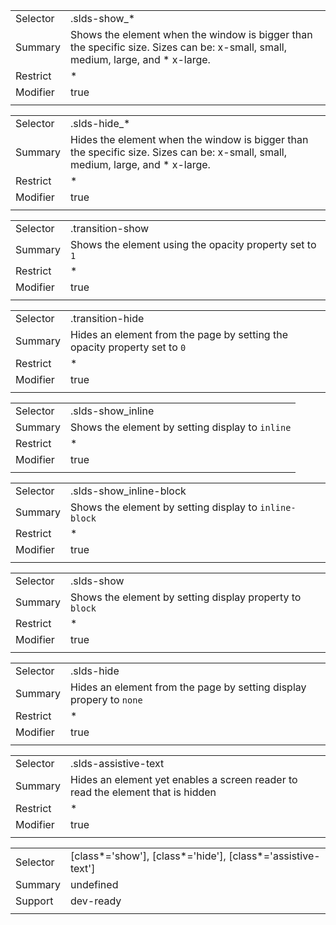 
|  |  |
|-------|-------|
| Selector | .slds-show_* |
| Summary | Shows the element when the window is bigger than the specific size. Sizes can be: x-small, small, medium, large, and * x-large. |
| Restrict | * |
| Modifier | true |
|  |  |


|  |  |
|-------|-------|
| Selector | .slds-hide_* |
| Summary | Hides the element when the window is bigger than the specific size. Sizes can be: x-small, small, medium, large, and * x-large. |
| Restrict | * |
| Modifier | true |
|  |  |


|  |  |
|-------|-------|
| Selector | .transition-show |
| Summary | Shows the element using the opacity property set to `1` |
| Restrict | * |
| Modifier | true |
|  |  |


|  |  |
|-------|-------|
| Selector | .transition-hide |
| Summary | Hides an element from the page by setting the opacity property set to `0` |
| Restrict | * |
| Modifier | true |
|  |  |


|  |  |
|-------|-------|
| Selector | .slds-show_inline |
| Summary | Shows the element by setting display to `inline` |
| Restrict | * |
| Modifier | true |
|  |  |


|  |  |
|-------|-------|
| Selector | .slds-show_inline-block |
| Summary | Shows the element by setting display to `inline-block` |
| Restrict | * |
| Modifier | true |
|  |  |


|  |  |
|-------|-------|
| Selector | .slds-show |
| Summary | Shows the element by setting display property to `block` |
| Restrict | * |
| Modifier | true |
|  |  |


|  |  |
|-------|-------|
| Selector | .slds-hide |
| Summary | Hides an element from the page by setting display propery to `none` |
| Restrict | * |
| Modifier | true |
|  |  |


|  |  |
|-------|-------|
| Selector | .slds-assistive-text |
| Summary | Hides an element yet enables a screen reader to read the element that is hidden |
| Restrict | * |
| Modifier | true |
|  |  |


|  |  |
|-------|-------|
| Selector | [class*='show'], [class*='hide'], [class*='assistive-text'] |
| Summary | undefined |
| Support | dev-ready |
|  |  |

